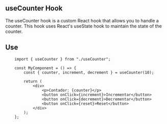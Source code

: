 ## useCounter Hook

The useCounter hook is a custom React hook that allows you to handle a counter. This hook uses React's useState hook to maintain the state of the counter.

## Use

```
    import { useCounter } from "./useCounter";

    const MyComponent = () => {
        const { counter, increment, decrement } = useCounter(10);

        return (
            <div>
                <p>Contador: {counter}</p>
                <button onClick={increment}>Incrementar</button>
                <button onClick={decrement}>Decrementar</button>
                <button onClick={reset}>Reset</button>
            </div>
        );
    };
```